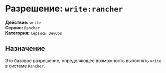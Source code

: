 # Разрешение: `write:rancher`

**Действие:** `write`  
**Сервис:** `Rancher`  
**Категория:** `Сервисы DevOps`

## Назначение
Это базовое разрешение, определяющее возможность выполнять `write` в системе `Rancher`.

